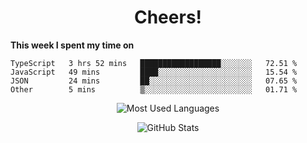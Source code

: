 <h1 align="center">Cheers!</h1>

**This week I spent my time on**
<!--START_SECTION:waka-->

```text
TypeScript   3 hrs 52 mins   ██████████████████░░░░░░░   72.51 %
JavaScript   49 mins         ████░░░░░░░░░░░░░░░░░░░░░   15.54 %
JSON         24 mins         ██░░░░░░░░░░░░░░░░░░░░░░░   07.65 %
Other        5 mins          ▒░░░░░░░░░░░░░░░░░░░░░░░░   01.71 %
```

<!--END_SECTION:waka-->

<p align="center"><img src="https://github-readme-stats.vercel.app/api/top-langs/?username=thnkrn&layout=compact&hide=html&theme=tokyonight" alt="Most Used Languages" /></p>

<p align="center"><img src="https://github-readme-stats.vercel.app/api?username=thnkrn&show_icons=true&count_private=true&theme=tokyonight" alt="GitHub Stats" /></p>

<!-- <p align="center"><a href="https://wakatime.com"><img src="https://wakatime.com/share/@thnkrn/40092326-d1bd-471b-89da-9a7c63939402.png" /></p>
 -->
